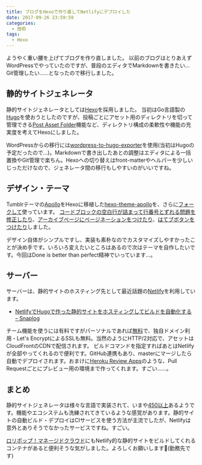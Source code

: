 ```yaml
---
title: ブログをHexoで作り直してNetlifyにデプロイした
date: 2017-09-26 23:59:59
categories:
  - 技術
tags:
  - Hexo
---
```


ようやく重い腰を上げてブログを作り直しました。
以前のブログはとりあえずWordPressでやっていたのですが、普段のエディタでMarkdownを書きたい…Git管理したい……となったので移行しました。

## 静的サイトジェネレータ

静的サイトジェネレータとしては[Hexo](https://hexo.io/)を採用しました。
当初はGo言語製の[Hugo](https://gohugo.io/)を使おうとしたのですが、投稿ごとにアセット用のディレクトリを切って管理できる[Post Asset Folder](https://hexo.io/docs/asset-folders.html)機能など、ディレクトリ構成の柔軟性や機能の充実度を考えてHexoにしました。

WordPressからの移行には[wordpress-to-hugo-exporter](https://github.com/SchumacherFM/wordpress-to-hugo-exporter)を使用(当初はHugoの予定だったので…)。Markdownで書き出したあとの調整はエディタによる一括置換やGit管理で楽ちん。Hexoへの切り替えはfront-matterやヘルパーを少しいじっただけなので、ジェネレータ間の移行もしやすいのがいいですね。

## デザイン・テーマ

Tumblrテーマの[Apollo](http://sanographix.github.io/tumblr/apollo/)をHexoに移植した[hexo-theme-apollo](https://github.com/joyceim/hexo-theme-apollo)を、さらに[フォークして](https://github.com/shimoju/hexo-theme-apollo)使っています。
[コードブロックの空白行が詰まって行番号とずれる問題を修正したり](https://github.com/shimoju/hexo-theme-apollo/commit/9d723b99085689e48a2c228aee2cec57bbbba842)、[アーカイブページにページネーションをつけたり](https://github.com/shimoju/hexo-theme-apollo/commit/cba3045ac88e933ae651d0f132b9f88a4bf9ffdc)、[はてブボタンをつけたり](https://github.com/shimoju/hexo-theme-apollo/commit/c0f628c627c06bef0586720183edb020525b10de)しました。

デザイン自体がシンプルですし、実装も素朴なのでカスタマイズしやすかったことが決め手です。いろいろ変えたいところはあるので次はテーマを自作したいです。今回はDone is better than perfect精神でいっています…。

## サーバー

サーバーは、静的サイトのホスティング先として最近話題の[Netlify](https://www.netlify.com/)を利用しています。

- [NetlifyでHugoで作った静的サイトをホスティングしてビルドを自動化する – Snaplog](https://blog.mismithportfolio.com/web/hugo-netlify-build)

チーム機能を使うには有料ですがパーソナルであれば[無料](https://www.netlify.com/pricing/)で、独自ドメイン利用・Let's EncryptによるSSLも無料。当然のようにHTTP/2対応で、アセットはCloudFrontのCDNで配信されます。
ビルドコマンドを指定すればあとはNetlifyが全部やってくれるので便利です。GitHub連携もあり、masterにマージしたら自動でデプロイされます。おまけに[Heroku Review Apps](https://devcenter.heroku.com/articles/github-integration-review-apps)のような、Pull Requestごとにプレビュー用の環境まで作ってくれます。すごい……。

## まとめ

静的サイトジェネレータは様々な言語で実装されて、いまや[450以上](https://staticsitegenerators.net/)あるようです。機能やエコシステムも洗練されてきているような感覚があります。静的サイトの自動ビルド・デプロイはCIサービスを使う方法が主流でしたが、Netlifyは意外とありそうでなかったサービスですね。すごい。

[ロリポップ！マネージドクラウド](https://mc.lolipop.jp/)にもNetlify的な静的サイトをビルドしてくれるコンテナがあると便利そうな気がしました。よろしくお願いします🙏(勤務先です)
